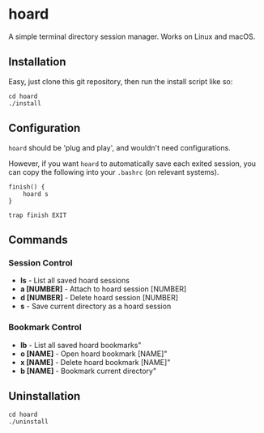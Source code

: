 # hoard

A simple terminal directory session manager. Works on Linux and macOS.

## Installation
Easy, just clone this git repository, then run the install script like so:
```
cd hoard
./install
```

## Configuration
`hoard` should be 'plug and play', and wouldn't need configurations.

However, if you want `hoard` to automatically save each exited session, you can copy the following into your `.bashrc` (on relevant systems).

```
finish() {
    hoard s
}

trap finish EXIT
```

## Commands
### Session Control
- **ls** - List all saved hoard sessions
- **a [NUMBER]** - Attach to hoard session [NUMBER]
- **d [NUMBER]** - Delete hoard session [NUMBER]
- **s** - Save current directory as a hoard session

### Bookmark Control
- **lb** - List all saved hoard bookmarks"
- **o [NAME]** - Open hoard bookmark [NAME]"
- **x [NAME]** - Delete hoard bookmark [NAME]"
- **b [NAME]** - Bookmark current directory"

## Uninstallation
```
cd hoard
./uninstall
```

